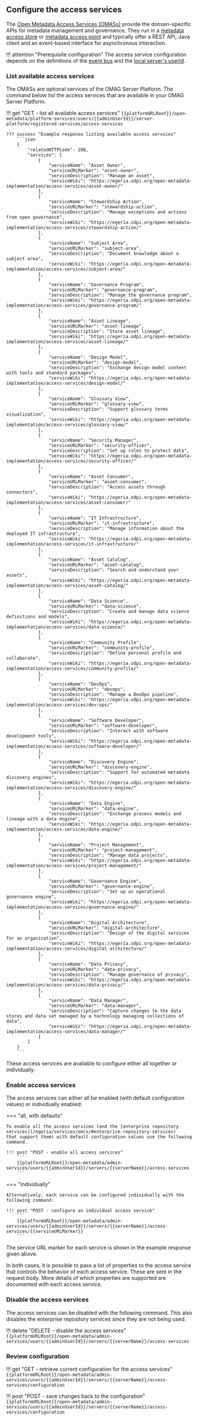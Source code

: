 <!-- SPDX-License-Identifier: CC-BY-4.0 -->
<!-- Copyright Contributors to the Egeria project. -->

## Configure the access services

The [Open Metadata Access Services (OMASs)](/services/omas) provide the domain-specific APIs for metadata management and governance. They run in a [metadata access store](/concepts/metadata-access-store) or [metadata access point](/concepts/metadata-access-point) and typically offer a REST API, Java client and an event-based interface for asynchronous interaction.

!!! attention "Prerequisite configuration"
    The access service configuration depends on the definitions of the [event bus](#set-up-the-default-event-bus) and the [local server's userId](#set-the-servers-user-id-and-optional-password).

### List available access services

The OMASs are optional services of the OMAG Server Platform.  The command below list the access services that are available in your OMAG Server Platform.

!!! get "GET - list all available access services"
    ```
    {{platformURLRoot}}/open-metadata/platform-services/users/{{adminUserId}}/server-platform/registered-services/access-services
    ```

    ??? success "Example response listing available access services"
        ```json
        {
            "relatedHTTPCode": 200,
            "services": [
                {
                    "serviceName": "Asset Owner",
                    "serviceURLMarker": "asset-owner",
                    "serviceDescription": "Manage an asset",
                    "serviceWiki": "https://egeria.odpi.org/open-metadata-implementation/access-services/asset-owner/"
                },
                {
                    "serviceName": "Stewardship Action",
                    "serviceURLMarker": "stewardship-action",
                    "serviceDescription": "Manage exceptions and actions from open governance",
                    "serviceWiki": "https://egeria.odpi.org/open-metadata-implementation/access-services/stewardship-action/"
                },
                {
                    "serviceName": "Subject Area",
                    "serviceURLMarker": "subject-area",
                    "serviceDescription": "Document knowledge about a subject area",
                    "serviceWiki": "https://egeria.odpi.org/open-metadata-implementation/access-services/subject-area/"
                },
                {
                    "serviceName": "Governance Program",
                    "serviceURLMarker": "governance-program",
                    "serviceDescription": "Manage the governance program",
                    "serviceWiki": "https://egeria.odpi.org/open-metadata-implementation/access-services/governance-program/"
                },
                {
                    "serviceName": "Asset Lineage",
                    "serviceURLMarker": "asset-lineage",
                    "serviceDescription": "Store asset lineage",
                    "serviceWiki": "https://egeria.odpi.org/open-metadata-implementation/access-services/asset-lineage/"
                },
                {
                    "serviceName": "Design Model",
                    "serviceURLMarker": "design-model",
                    "serviceDescription": "Exchange design model content with tools and standard packages",
                    "serviceWiki": "https://egeria.odpi.org/open-metadata-implementation/access-services/design-model/"
                },
                {
                    "serviceName": "Glossary View",
                    "serviceURLMarker": "glossary-view",
                    "serviceDescription": "Support glossary terms visualization",
                    "serviceWiki": "https://egeria.odpi.org/open-metadata-implementation/access-services/glossary-view/"
                },
                {
                    "serviceName": "Security Manager",
                    "serviceURLMarker": "security-officer",
                    "serviceDescription": "Set up rules to protect data",
                    "serviceWiki": "https://egeria.odpi.org/open-metadata-implementation/access-services/security-officer/"
                },
                {
                    "serviceName": "Asset Consumer",
                    "serviceURLMarker": "asset-consumer",
                    "serviceDescription": "Access assets through connectors",
                    "serviceWiki": "https://egeria.odpi.org/open-metadata-implementation/access-services/asset-consumer/"
                },
                {
                    "serviceName": "IT Infrastructure",
                    "serviceURLMarker": "it-infrastructure",
                    "serviceDescription": "Manage information about the deployed IT infrastructure",
                    "serviceWiki": "https://egeria.odpi.org/open-metadata-implementation/access-services/it-infrastructure/"
                },
                {
                    "serviceName": "Asset Catalog",
                    "serviceURLMarker": "asset-catalog",
                    "serviceDescription": "Search and understand your assets",
                    "serviceWiki": "https://egeria.odpi.org/open-metadata-implementation/access-services/asset-catalog/"
                },
                {
                    "serviceName": "Data Science",
                    "serviceURLMarker": "data-science",
                    "serviceDescription": "Create and manage data science definitions and models",
                    "serviceWiki": "https://egeria.odpi.org/open-metadata-implementation/access-services/data-science/"
                },
                {
                    "serviceName": "Community Profile",
                    "serviceURLMarker": "community-profile",
                    "serviceDescription": "Define personal profile and collaborate",
                    "serviceWiki": "https://egeria.odpi.org/open-metadata-implementation/access-services/community-profile/"
                },
                {
                    "serviceName": "DevOps",
                    "serviceURLMarker": "devops",
                    "serviceDescription": "Manage a DevOps pipeline",
                    "serviceWiki": "https://egeria.odpi.org/open-metadata-implementation/access-services/dev-ops/"
                },
                {
                    "serviceName": "Software Developer",
                    "serviceURLMarker": "software-developer",
                    "serviceDescription": "Interact with software development tools",
                    "serviceWiki": "https://egeria.odpi.org/open-metadata-implementation/access-services/software-developer/"
                },
                {
                    "serviceName": "Discovery Engine",
                    "serviceURLMarker": "discovery-engine",
                    "serviceDescription": "Support for automated metadata discovery engines",
                    "serviceWiki": "https://egeria.odpi.org/open-metadata-implementation/access-services/discovery-engine/"
                },
                {
                    "serviceName": "Data Engine",
                    "serviceURLMarker": "data-engine",
                    "serviceDescription": "Exchange process models and lineage with a data engine",
                    "serviceWiki": "https://egeria.odpi.org/open-metadata-implementation/access-services/data-engine/"
                },
                {
                    "serviceName": "Project Management",
                    "serviceURLMarker": "project-management",
                    "serviceDescription": "Manage data projects",
                    "serviceWiki": "https://egeria.odpi.org/open-metadata-implementation/access-services/project-management/"
                },
                {
                    "serviceName": "Governance Engine",
                    "serviceURLMarker": "governance-engine",
                    "serviceDescription": "Set up an operational governance engine",
                    "serviceWiki": "https://egeria.odpi.org/open-metadata-implementation/access-services/governance-engine/"
                },
                {
                    "serviceName": "Digital Architecture",
                    "serviceURLMarker": "digital-architecture",
                    "serviceDescription": "Design of the digital services for an organization",
                    "serviceWiki": "https://egeria.odpi.org/open-metadata-implementation/access-services/digital-architecture/"
                },
                {
                    "serviceName": "Data Privacy",
                    "serviceURLMarker": "data-privacy",
                    "serviceDescription": "Manage governance of privacy",
                    "serviceWiki": "https://egeria.odpi.org/open-metadata-implementation/access-services/data-privacy/"
                },
                {
                    "serviceName": "Data Manager",
                    "serviceURLMarker": "data-manager",
                    "serviceDescription": "Capture changes to the data stores and data set managed by a technology managing collections of data",
                    "serviceWiki": "https://egeria.odpi.org/open-metadata-implementation/access-services/data-manager/"
                }
            ]
        }
        ```
    
These access services are available to configure either all together or individually.

### Enable access services

The access services can either all be enabled (with default configuration values) or individually enabled:

=== "all, with defaults"

    To enable all the access services (and the [enterprise repository services](/egeria/services/omrs/#enterprise-repository-services)
    that support them) with default configuration values use the following command.

    !!! post "POST - enable all access services"
        ```
        {{platformURLRoot}}/open-metadata/admin-services/users/{{adminUserId}}/servers/{{serverName}}/access-services
        ```

=== "individually"

    Alternatively, each service can be configured individually with the following command:

    !!! post "POST - configure an individual access service"
        ```
        {{platformURLRoot}}/open-metadata/admin-services/users/{{adminUserId}}/servers/{{serverName}}/access-services/{{serviceURLMarker}}
        ```

The service URL marker for each service is shown in the example response given above.

In both cases, it is possible to pass a list of properties to the access service that controls the behavior of each access service. These are sent in the request body. More details of which properties are supported are documented with each access service.

### Disable the access services

The access services can be disabled with the following command. This also disables the enterprise repository services since they are not being used.

!!! delete "DELETE - disable the access services"
    ```
    {{platformURLRoot}}/open-metadata/admin-services/users/{{adminUserId}}/servers/{{serverName}}/access-services
    ```

### Review configuration

!!! get "GET - retrieve current configuration for the access services"
    ```
    {{platformURLRoot}}/open-metadata/admin-services/users/{{adminUserId}}/servers/{{serverName}}/access-services/configuration
    ```

!!! post "POST - save changes back to the configuration"
    ```
    {{platformURLRoot}}/open-metadata/admin-services/users/{{adminUserId}}/servers/{{serverName}}/access-services/configuration
    ```

